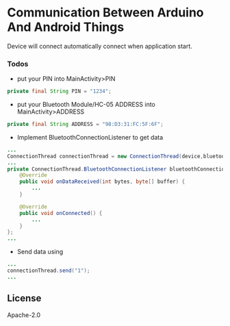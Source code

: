 # Communication Between Arduino And Android Things

Device will connect automatically connect when application start.

### Todos

 - put your PIN into MainActivity>PIN
```java
private final String PIN = "1234";
```
 - put your Bluetooth Module/HC-05 ADDRESS into MainActivity>ADDRESS
```java
private final String ADDRESS = "98:D3:31:FC:5F:6F";
```
 - Implement BluetoothConnectionListener to get data
```java
...
ConnectionThread connectionThread = new ConnectionThread(device,bluetoothConnectionListener);
...
private ConnectionThread.BluetoothConnectionListener bluetoothConnectionListener = new ConnectionThread.BluetoothConnectionListener() {
    @Override
    public void onDataReceived(int bytes, byte[] buffer) {
        ...
    }

    @Override
    public void onConnected() {
        ...
    }
};
...
```
 - Send data using
 ```java
 ...
 connectionThread.send("1");
 ...
 ```
 
 
License
----

Apache-2.0
